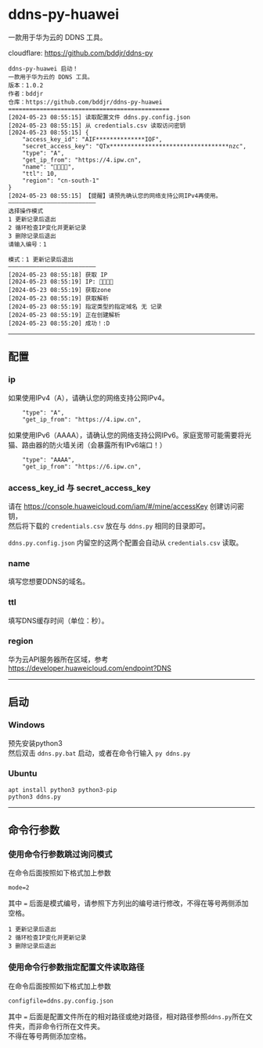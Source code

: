 # ddns-py-huawei
一款用于华为云的 DDNS 工具。  

cloudflare: https://github.com/bddjr/ddns-py  

```
ddns-py-huawei 启动！
一款用于华为云的 DDNS 工具。
版本：1.0.2
作者：bddjr
仓库：https://github.com/bddjr/ddns-py-huawei
==============================================
[2024-05-23 08:55:15] 读取配置文件 ddns.py.config.json
[2024-05-23 08:55:15] 从 credentials.csv 读取访问密钥
[2024-05-23 08:55:15] {
    "access_key_id": "AIF**************IOF",
    "secret_access_key": "QTx**********************************nzc",        
    "type": "A",
    "get_ip_from": "https://4.ipw.cn",
    "name": "🔣🔣🔣🔣",
    "ttl": 10,
    "region": "cn-south-1"
}
[2024-05-23 08:55:15] 【提醒】请预先确认您的网络支持公网IPv4再使用。        
—————————————————————————
选择操作模式
1 更新记录后退出
2 循环检查IP变化并更新记录
3 删除记录后退出
请输入编号：1

模式：1 更新记录后退出
—————————————————————————
[2024-05-23 08:55:18] 获取 IP
[2024-05-23 08:55:19] IP: 🔣🔣🔣🔣
[2024-05-23 08:55:19] 获取zone
[2024-05-23 08:55:19] 获取解析
[2024-05-23 08:55:19] 指定类型的指定域名 无 记录
[2024-05-23 08:55:19] 正在创建解析
[2024-05-23 08:55:20] 成功！:D
```

***
## 配置

### ip
如果使用IPv4（A），请确认您的网络支持公网IPv4。
```
    "type": "A",
    "get_ip_from": "https://4.ipw.cn",
```

如果使用IPv6（AAAA），请确认您的网络支持公网IPv6。家庭宽带可能需要将光猫、路由器的防火墙关闭（会暴露所有IPv6端口！）
```
    "type": "AAAA",
    "get_ip_from": "https://6.ipw.cn",
```

### access_key_id 与 secret_access_key
请在 https://console.huaweicloud.com/iam/#/mine/accessKey 创建访问密钥，  
然后将下载的 `credentials.csv` 放在与 `ddns.py` 相同的目录即可。  

`ddns.py.config.json` 内留空的这两个配置会自动从 `credentials.csv` 读取。  

### name
填写您想要DDNS的域名。

### ttl
填写DNS缓存时间（单位：秒）。

### region
华为云API服务器所在区域，参考 https://developer.huaweicloud.com/endpoint?DNS

***
## 启动
### Windows
预先安装python3  
然后双击 `ddns.py.bat` 启动，或者在命令行输入 `py ddns.py`  

### Ubuntu
```
apt install python3 python3-pip
python3 ddns.py
```

***
## 命令行参数
### 使用命令行参数跳过询问模式
在命令后面按照如下格式加上参数  
```
mode=2
```
其中 `=` 后面是模式编号，请参照下方列出的编号进行修改，不得在等号两侧添加空格。  
```
1 更新记录后退出
2 循环检查IP变化并更新记录
3 删除记录后退出
```

### 使用命令行参数指定配置文件读取路径
在命令后面按照如下格式加上参数  
```
configfile=ddns.py.config.json
```
其中 `=` 后面是配置文件所在的相对路径或绝对路径，相对路径参照`ddns.py`所在文件夹，而非命令行所在文件夹。  
不得在等号两侧添加空格。  
